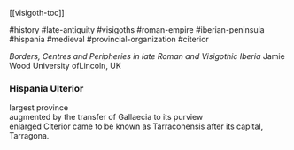 [[visigoth-toc]]

#history #late-antiquity #visigoths #roman-empire #iberian-peninsula #hispania #medieval #provincial-organization  #citerior

*Borders, Centres and Peripheries in late Roman and Visigothic Iberia*
Jamie Wood University ofLincoln, UK

### Hispania Ulterior
largest province  
augmented by the transfer of Gallaecia to its purview  
enlarged Citerior came to be known as Tarraconensis after its capital, Tarragona.
